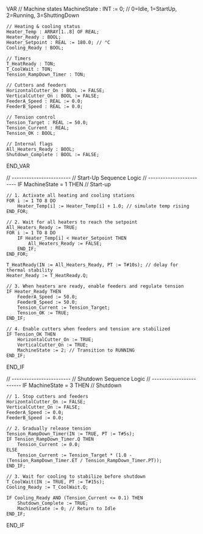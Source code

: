 VAR
    // Machine states
    MachineState : INT := 0; // 0=Idle, 1=StartUp, 2=Running, 3=ShuttingDown

    // Heating & cooling status
    Heater_Temp : ARRAY[1..8] OF REAL;
    Heater_Ready : BOOL;
    Heater_Setpoint : REAL := 180.0; // °C
    Cooling_Ready : BOOL;

    // Timers
    T_HeatReady : TON;
    T_CoolWait : TON;
    Tension_RampDown_Timer : TON;

    // Cutters and feeders
    HorizontalCutter_On : BOOL := FALSE;
    VerticalCutter_On : BOOL := FALSE;
    FeederA_Speed : REAL := 0.0;
    FeederB_Speed : REAL := 0.0;

    // Tension control
    Tension_Target : REAL := 50.0;
    Tension_Current : REAL;
    Tension_OK : BOOL;

    // Internal flags
    All_Heaters_Ready : BOOL;
    Shutdown_Complete : BOOL := FALSE;
END_VAR

// ------------------------
// Start-Up Sequence Logic
// ------------------------
IF MachineState = 1 THEN // Start-up

    // 1. Activate all heating and cooling stations
    FOR i := 1 TO 8 DO
        Heater_Temp[i] := Heater_Temp[i] + 1.0; // simulate temp rising
    END_FOR;

    // 2. Wait for all heaters to reach the setpoint
    All_Heaters_Ready := TRUE;
    FOR i := 1 TO 8 DO
        IF Heater_Temp[i] < Heater_Setpoint THEN
            All_Heaters_Ready := FALSE;
        END_IF;
    END_FOR;

    T_HeatReady(IN := All_Heaters_Ready, PT := T#10s); // delay for thermal stability
    Heater_Ready := T_HeatReady.Q;

    // 3. When heaters are ready, enable feeders and regulate tension
    IF Heater_Ready THEN
        FeederA_Speed := 50.0;
        FeederB_Speed := 50.0;
        Tension_Current := Tension_Target;
        Tension_OK := TRUE;
    END_IF;

    // 4. Enable cutters when feeders and tension are stabilized
    IF Tension_OK THEN
        HorizontalCutter_On := TRUE;
        VerticalCutter_On := TRUE;
        MachineState := 2; // Transition to RUNNING
    END_IF;
END_IF

// ------------------------
// Shutdown Sequence Logic
// ------------------------
IF MachineState = 3 THEN // Shutdown

    // 1. Stop cutters and feeders
    HorizontalCutter_On := FALSE;
    VerticalCutter_On := FALSE;
    FeederA_Speed := 0.0;
    FeederB_Speed := 0.0;

    // 2. Gradually release tension
    Tension_RampDown_Timer(IN := TRUE, PT := T#5s);
    IF Tension_RampDown_Timer.Q THEN
        Tension_Current := 0.0;
    ELSE
        Tension_Current := Tension_Target * (1.0 - (Tension_RampDown_Timer.ET / Tension_RampDown_Timer.PT));
    END_IF;

    // 3. Wait for cooling to stabilize before shutdown
    T_CoolWait(IN := TRUE, PT := T#15s);
    Cooling_Ready := T_CoolWait.Q;

    IF Cooling_Ready AND (Tension_Current <= 0.1) THEN
        Shutdown_Complete := TRUE;
        MachineState := 0; // Return to Idle
    END_IF;
END_IF
